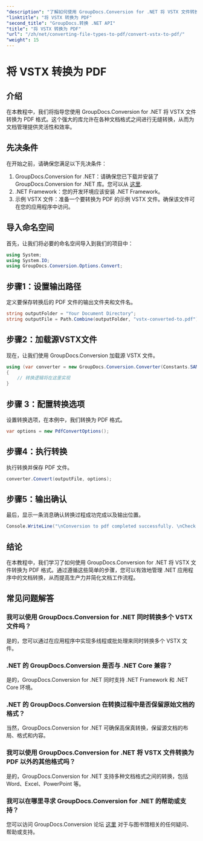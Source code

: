 ```yaml
---
"description": "了解如何使用 GroupDocs.Conversion for .NET 将 VSTX 文件转换为 PDF 格式。轻松实现无缝文档管理。"
"linktitle": "将 VSTX 转换为 PDF"
"second_title": "GroupDocs.转换 .NET API"
"title": "将 VSTX 转换为 PDF"
"url": "/zh/net/converting-file-types-to-pdf/convert-vstx-to-pdf/"
"weight": 15
---
```


# 将 VSTX 转换为 PDF

## 介绍
在本教程中，我们将指导您使用 GroupDocs.Conversion for .NET 将 VSTX 文件转换为 PDF 格式。这个强大的库允许在各种文档格式之间进行无缝转换，从而为文档管理提供灵活性和效率。
## 先决条件
在开始之前，请确保您满足以下先决条件：
1. GroupDocs.Conversion for .NET：请确保您已下载并安装了 GroupDocs.Conversion for .NET 库。您可以从 [这里](https://releases。groupdocs.com/conversion/net/).
2. .NET Framework：您的开发环境应该安装 .NET Framework。
3. 示例 VSTX 文件：准备一个要转换为 PDF 的示例 VSTX 文件。确保该文件可在您的应用程序中访问。

## 导入命名空间
首先，让我们将必要的命名空间导入到我们的项目中：
```csharp
using System;
using System.IO;
using GroupDocs.Conversion.Options.Convert;
```
## 步骤1：设置输出路径
定义要保存转换后的 PDF 文件的输出文件夹和文件名。
```csharp
string outputFolder = "Your Document Directory";
string outputFile = Path.Combine(outputFolder, "vstx-converted-to.pdf");
```
## 步骤2：加载源VSTX文件
现在，让我们使用 GroupDocs.Conversion 加载源 VSTX 文件。
```csharp
using (var converter = new GroupDocs.Conversion.Converter(Constants.SAMPLE_VSTX))
{
    // 转换逻辑将在这里实现
}
```
## 步骤 3：配置转换选项
设置转换选项，在本例中，我们转换为 PDF 格式。
```csharp
var options = new PdfConvertOptions();
```
## 步骤4：执行转换
执行转换并保存 PDF 文件。
```csharp
converter.Convert(outputFile, options);
```
## 步骤5：输出确认
最后，显示一条消息确认转换过程成功完成以及输出位置。
```csharp
Console.WriteLine("\nConversion to pdf completed successfully. \nCheck output in {0}", outputFolder);
```

## 结论
在本教程中，我们学习了如何使用 GroupDocs.Conversion for .NET 将 VSTX 文件转换为 PDF 格式。通过遵循这些简单的步骤，您可以有效地管理 .NET 应用程序中的文档转换，从而提高生产力并简化文档工作流程。
## 常见问题解答
### 我可以使用 GroupDocs.Conversion for .NET 同时转换多个 VSTX 文件吗？
是的，您可以通过在应用程序中实现多线程或批处理来同时转换多个 VSTX 文件。
### .NET 的 GroupDocs.Conversion 是否与 .NET Core 兼容？
是的，GroupDocs.Conversion for .NET 同时支持 .NET Framework 和 .NET Core 环境。
### .NET 的 GroupDocs.Conversion 在转换过程中是否保留原始文档的格式？
当然，GroupDocs.Conversion for .NET 可确保高保真转换，保留源文档的布局、格式和内容。
### 我可以使用 GroupDocs.Conversion for .NET 将 VSTX 文件转换为 PDF 以外的其他格式吗？
是的，GroupDocs.Conversion for .NET 支持多种文档格式之间的转换，包括 Word、Excel、PowerPoint 等。
### 我可以在哪里寻求 GroupDocs.Conversion for .NET 的帮助或支持？
您可以访问 GroupDocs.Conversion 论坛 [这里](https://forum.groupdocs.com/c/conversion/11) 对于与图书馆相关的任何疑问、帮助或支持。